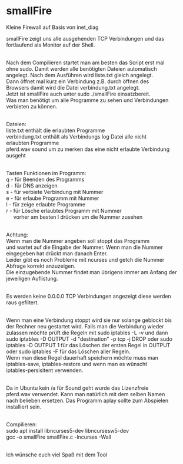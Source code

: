 # smallFire
Kleine Firewall auf Basis von inet_diag<br>

smallFire zeigt uns alle ausgehenden TCP Verbindungen und das<br>
fortlaufend als Monitor auf der Shell.<br><br>

Nach dem Compilieren startet man am besten das Script erst mal<br>
ohne sudo. Damit werden alle benötigten Dateien automatisch<br> 
angelegt. Nach dem Ausführen wird liste.txt gleich angelegt.<br>
Dann öffnet mal kurz ein Verbindung z.B. durch öffnen des <br>
Browsers damit wird die Datei verbindung.txt angelegt.<br>
Jetzt ist smallFire auch unter sudo ./smallFire einsatzbereit.<br>
Was man benötigt um alle Programme zu sehen und Verbindungen<br>
verbieten zu können.<br><br>

Dateien:<br>
liste.txt enthält die erlaubten Programme<br>
verbindung.txt enthält als Verbindungs log Datei alle nicht<br>
erlaubten Programme<br>
pferd.wav sound um zu merken das eine nicht erlaubte Verbindung<br> 
ausgeht<br><br>

Tasten Funktionen im Programm:<br>
q - für Beenden des Programms<br>
d - für DNS anzeigen<br>
s - für verbiete Verbindung mit Nummer<br>
e - für erlaube Programm mit Nummer<br>
l - für zeige erlaubte Programme<br>
r - für Lösche erlaubtes Programm mit Nummer<br> 
&nbsp;&nbsp;&nbsp;&nbsp;&nbsp;vorher am besten l drücken um die Nummer zusehen<br><br> 

Achtung:<br> 
Wenn man die Nummer angeben soll stoppt das Programm<br>
und wartet auf die Eingabe der Nummer. Wenn man die Nummer<br>
eingegeben hat drückt man danach Enter.<br>
Leider gibt es noch Probleme mit ncurses und getch die Nummer<br>
Abfrage korrekt anzuzeigen.<br>
Die einzugebende Nummer findet man übrigens immer am Anfang der<br> 
jeweiligen Auflistung.<br><br>

Es werden keine 0.0.0.0 TCP Verbindungen angezeigt diese werden<br>
raus gefiltert.<br><br>

Wenn man eine Verbindung stoppt wird sie nur solange geblockt bis<br>
der Rechner neu gestartet wird. Falls man die Verbindung wieder<br>
zulassen möchte prüft die Regeln mit sudo iptables -L -v und dann<br>
sudo iptables -D OUTPUT -d "destination" -p tcp -j DROP oder sudo<br>
iptables -D OUTPUT 1 für das Löschen der ersten Regel in OUTPUT<br> 
oder sudo iptables -F für das Löschen aller Regeln.<br>
Wenn man diese Regel dauerhaft speichern möchte muss man<br>
iptables-save, iptables-restore und wenn man es wünscht<br>
iptables-persisitent verwenden.<br><br>

Da in Ubuntu kein /a für Sound geht wurde das Lizenzfreie<br>
pferd.wav verwendet. Kann man natürlich mit dem selben Namen<br>
nach belieben ersetzen. Das Programm aplay sollte zum Abspielen<br> 
installiert sein.<br><br>


Compilieren:<br>
sudo apt install libncurses5-dev libncursesw5-dev<br>
gcc -o smallFire smallFire.c -lncurses -Wall<br><br>


Ich wünsche euch viel Spaß mit dem Tool
